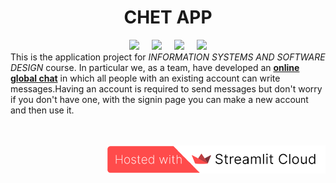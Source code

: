 <div align="center">
  <h1>CHET APP</h1>
  <img src="https://img.shields.io/badge/status-active-brightgreen"/>&nbsp;&nbsp;&nbsp;&nbsp;
  <img src="https://img.shields.io/badge/firefox-fail-red?style=flat&logo=firefox"/>&nbsp;&nbsp;&nbsp;&nbsp;
  <img src="https://img.shields.io/badge/chrome-success-green?style=flat&logo=google-chrome"/>&nbsp;&nbsp;&nbsp;&nbsp;
  <img src="https://img.shields.io/badge/safari-success-green?style=flat&logo=safari"/>
</div>
<div style="width=50px">
  This is the application project for <i>INFORMATION SYSTEMS AND SOFTWARE DESIGN</i> course. In particular we, as a team, have developed an <b><u>online global chat</u></b> in which all people with an existing account can write messages.Having an account is required to send messages but don't worry if you don't have one, with the signin page you can make a new account and then use it.
</div>
<br>

<br>
<p align="right"><img src="https://raw.githubusercontent.com/Fedrosauro/Images/main/Images/streamlitcloud_final.png"/></p>
